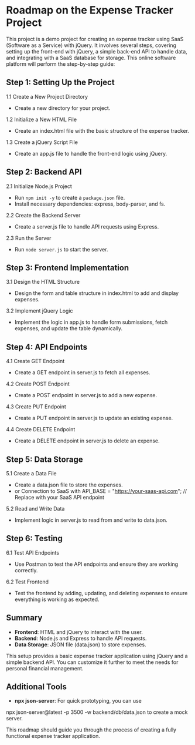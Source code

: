 # Roadmap on the Expense Tracker Project

This project is a demo project for creating an expense tracker using SaaS (Software as a Service) with jQuery. It involves several steps, covering setting up the front-end with jQuery, a simple back-end API to handle data, and integrating with a SaaS database for storage. This online software platform will perform the step-by-step guide:

## Step 1: Setting Up the Project

1.1 Create a New Project Directory
- Create a new directory for your project.

1.2 Initialize a New HTML File
- Create an index.html file with the basic structure of the expense tracker.

1.3 Create a jQuery Script File
- Create an app.js file to handle the front-end logic using jQuery.

## Step 2: Backend API

2.1 Initialize Node.js Project
- Run `npm init -y` to create a `package.json` file.
- Install necessary dependencies: express, body-parser, and fs.

2.2 Create the Backend Server
- Create a server.js file to handle API requests using Express.

2.3 Run the Server
- Run `node server.js` to start the server.

## Step 3: Frontend Implementation

3.1 Design the HTML Structure
- Design the form and table structure in index.html to add and display expenses.

3.2 Implement jQuery Logic
- Implement the logic in app.js to handle form submissions, fetch expenses, and update the table dynamically.

## Step 4: API Endpoints

4.1 Create GET Endpoint
- Create a GET endpoint in server.js to fetch all expenses.

4.2 Create POST Endpoint
- Create a POST endpoint in server.js to add a new expense.

4.3 Create PUT Endpoint
- Create a PUT endpoint in server.js to update an existing expense.

4.4 Create DELETE Endpoint
- Create a DELETE endpoint in server.js to delete an expense.

## Step 5: Data Storage

5.1 Create a Data File
- Create a data.json file to store the expenses.
- or Connection to SaaS with API_BASE = "https://your-saas-api.com"; // Replace with your SaaS API endpoint

5.2 Read and Write Data
- Implement logic in server.js to read from and write to data.json.

## Step 6: Testing

6.1 Test API Endpoints
- Use Postman to test the API endpoints and ensure they are working correctly.

6.2 Test Frontend
- Test the frontend by adding, updating, and deleting expenses to ensure everything is working as expected.

## Summary

- **Frontend**: HTML and jQuery to interact with the user.
- **Backend**: Node.js and Express to handle API requests.
- **Data Storage**: JSON file (data.json) to store expenses.

This setup provides a basic expense tracker application using jQuery and a simple backend API. You can customize it further to meet the needs for personal financial management.

## Additional Tools

- **npx json-server**: For quick prototyping, you can use 

npx json-server@latest -p 3500 -w backend/db/data.json to create a mock server.

This roadmap should guide you through the process of creating a fully functional expense tracker application.